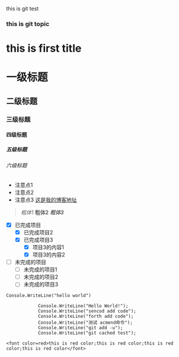 ﻿this is git test
### this is git topic
# this is first title
# 一级标题
## 二级标题
### 三级标题
#### 四级标题
##### 五级标题
###### 六级标题

- 注意点1
- 注意点2
- 注意点3
[这是我的博客地址](https://myblog.com)

>*粗体1*
>**粗体2**
>***粗体3***

- [x] 已完成项目
  - [x] 已完成项目2
  - [x] 已完成项目3
    - [x] 项目3的内容1
    - [x] 项目3的内容2

- [ ] 未完成的项目
  - [ ] 未完成的项目1
  - [ ] 未完成的项目2
  - [ ] 未完成的项目3

`Console.WriteLine("hello world")`

```
            Console.WriteLine("Hello World!");
            Console.WriteLine("sencod add code");
            Console.WriteLine("forth add code");
            Console.WriteLine("测试 acmend命令");
            Console.WriteLine("git add -u");
            Console.WriteLine("git cached test");

<font color=red>this is red color;this is red color;this is red color;this is red color</font>
```